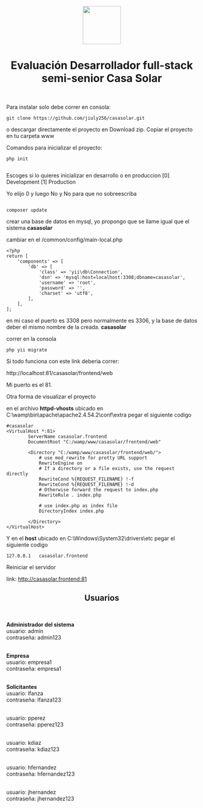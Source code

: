 <p align="center">
    <a href="https://github.com/yiisoft" target="_blank">
        <img src="https://avatars0.githubusercontent.com/u/993323" height="100px">
    </a>
    <h1 align="center">Evaluación Desarrollador full-stack semi-senior Casa Solar</h1>
    <br>
</p>

Para instalar solo debe correr en consola:
```
git clone https://github.com/jiuly256/casasolar.git
```
o descargar directamente el proyecto en Download zip. Copiar el proyecto en tu carpeta www

Comandos para inicializar el proyecto:
```
php init


```
Escoges si lo quieres inicializar en desarrollo o en produccion
 [0] Development
 [1] Production
 
Yo elijo 0 y luego No y No para que no sobreescriba 
 
```

composer update
```

crear una base de datos en mysql, yo propongo que se llame igual que el sistema <b>casasolar</b>

cambiar en el /common/config/main-local.php

```
<?php
return [
    'components' => [
        'db' => [
            'class' => 'yii\db\Connection',
            'dsn' => 'mysql:host=localhost:3308;dbname=casasolar',
            'username' => 'root',
            'password' => '',
            'charset' => 'utf8',
        ],
    ],
];

```
en mi caso el puerto es 3308 pero normalmente es 3306, y la base de datos deber el mismo nombre de la creada. <b>casasolar</b>

correr en la consola
```
php yii migrate
```
Si todo funciona con este link deberia correr: 

http://localhost:81/casasolar/frontend/web

Mi puerto es el 81.

Otra forma de visualizar el proyecto

en el archivo <b>httpd-vhosts</b> ubicado en C:\wamp\bin\apache\apache2.4.54.2\conf\extra
pegar el siguiente codigo
```
#casasolar
<VirtualHost *:81>
        ServerName casasolar.frontend
        DocumentRoot "C:/wamp/www/casasolar/frontend/web"

        <Directory "C:/wamp/www/casasolar/frontend/web/">
            # use mod_rewrite for pretty URL support
            RewriteEngine on
            # If a directory or a file exists, use the request directly
            RewriteCond %{REQUEST_FILENAME} !-f
            RewriteCond %{REQUEST_FILENAME} !-d
            # Otherwise forward the request to index.php
            RewriteRule . index.php

            # use index.php as index file
            DirectoryIndex index.php

        </Directory>
</VirtualHost>
```

Y en el <b>host</b> ubicado en C:\Windows\System32\drivers\etc
pegar el siguiente codigo
```
127.0.0.1	casasolar.frontend
```
Reiniciar el servidor 

link: http://casasolar.frontend:81

<h2 align="center">Usuarios</h2>
<br>   
<p align="letf">

<b>Administrador del sistema</b>
<br> 
usuario: admin
<br> 
contraseña: admin123
<br><br>
    
<b>Empresa</b>
<br>
usuario: empresa1
<br>
contraseña: empresa1
<br><br> 
    
<b>Solicitantes</b>
<br>
usuario: lfanza
<br>
contraseña: lfanza123
 <br><br>   
    
usuario: pperez
<br>
contraseña: pperez123
<br><br>
    
usuario: kdiaz
<br>
contraseña: kdiaz123
<br><br>

usuario: hfernandez
<br>
contraseña: hfernandez123
<br><br>
    
usuario: jhernandez
<br>
contraseña: jhernandez123
<br><br>

</p>


